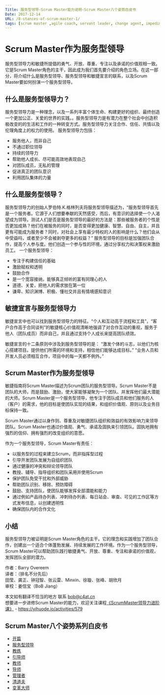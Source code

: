 ```yaml
---
Title: 服务型领导-Scrum Master能力说明-Scrum Master八个姿势白皮书
Date: 2017-12-14
URL: /8-stances-of-scrum-master-1/
tags: [scrum master ,agile coach, servant leader, change agent, impediment remover]
---
```


# Scrum Master作为服务型领导
服务型领导力和敏捷所提倡的勇气、开放、尊重、专注以及承诺的价值观相一致。它是Scrum Master角色的主干，因此成为我们首先要介绍的角色立场。在这一部分，将介绍什么是服务型领导、服务型领导和敏捷宣言的联系，以及Scrum Master要如何扮演一个服务型领导。

## 什么是服务型领导力？
服务型领导力是一种理念，以及一系列丰富个体生命、构建更好的组织、最终创造一个更加公正、关爱的世界的实践。。服务型领导力是有潜力在整个社会中创造积极改变的的生活和工作的一种转变方式。服务型领导力关注合作、信任、共情以及伦理角度上的权力的使用。
服务型领导力包括：
- 服务他人，而非自己
- 不通过职位领导
- 持续的领导力
- 帮助他人成长、尽可能高效地表现自己
- 对团队成员，无私的管理
- 促进真正的团队意识
- 利用团队集体的力量

## 什么是服务型领导？
服务型领导力的创始人罗伯特.K.格林列夫将服务型领导描述为，“服务型领导首先是一个服务者。它源于人们想要奉献的天然感受，而后，有意识的选择使一个人渴望成为领导。测试人们是否是服务型领导的最好的方法是：那些被服务者的个性是否更加成熟？他们在被服务的同时，是否变得更加健康、智慧、自由、自主，并且更有可能成为服务者？同时，对社会上享有最少特权的人的影响是什么？他们会从中受益吗，或者至少不会被剥夺更多的权益？”
服务型领导的目标是加强团队合作，提高个人参与度。他们创造一个参与性的环境，通过分享权力和决策权来激励员工。
一个服务型领导：
- 专注于构建信任的基础
- 激励赋权和透明
- 鼓励合作
- 是一个宽容接纳，能够真正倾听的富有同理心的人
- 道德、关爱，把他人的需求放在第一位
- 谦卑、知识渊博、积极、懂社交并且有情境感知意识

## 敏捷宣言与服务型领导力
敏捷宣言中也可以找到服务型领导力的特征。“个人和互动高于流程和工具”，“客户合作高于合同谈判”的敏捷核心价值观清晰地强调了对合作互动的重视，服务于他人（团队成员）而非自己，并且通过支持个人成长来提高团队绩效。

敏捷宣言的十二条原则中涉及到服务型领导的是：
“激发个体的斗志，以他们为核心搭建项目。提供他们所需的环境和支持，相信他们能够达成目标。”
“业务人员和开发人员必须相互合作，项目中的每一天都不例外。”

## Scrum Master作为服务型领导
敏捷指南将Scrum Master描述为Scrum团队的服务型领导。Scrum Master不是团队的大师，而是鼓励、激励，使大家能够凝聚为一个团队、并发挥他们最大潜能的大师。Scrum Master是一个服务型领导，他专注于团队成员和他们服务的人（客户）的需求，他的目标是使团队实现的结果，和组织价值观、原则以及业务目标保持一致。

Scrum Master通过以身作则、尊重及对敏捷团队组织和效益的有效影响力来领导团队。Scrum Master也通过价值观、勇气、承诺及固执来引领团队。固执地拥有强烈的信仰、拥有强烈的改变组织的意愿。

作为一个服务型领导，Scrum Master有责任：
- 以服务型的过程来建立Scrum，而非指挥型过程
- 引导开发团队发展为自组织团队
- 通过健康的冲突和辩论领导团队
- 教授、辅导、指导组织和团队采用并使用Scrum
- 保护团队免受干扰和外部威胁
- 帮助团队识别、移除、预防障碍
- 鼓励、支持团队，使团队能够发挥全部潜能和能力
- 通过例如产品待办列表、冲刺待办列表、每日站会、审查、可见的工作区等方式发布信息，以创建透明性
- 确保团队内的合作文化

## 小结
服务型领导力被证明是Scrum Master角色的主干。它的理念和实践增加了团队合作，创建出一个适合个体蓬勃发展、持续发展的工作环境。作为一个服务型领导，Scrum Master可以帮助团队践行敏捷勇气、开放、尊重、专注和承诺的价值观，发挥团队全部的潜力。

作者：Barry Overeem  
译者：（排名不分先后）      
田莹、龚正、钟冠智、张云雷、Minxin、徐璇、张峰、胡欣月  
审校：姜信宝（BoB Jiang）  

本文如有翻译不恰当的地方
联系 bob@c4at.cn   
想要进一步进修Scrum Master的能力，欢迎关注课程[《ScrumMaster领导力进阶课》](https://yihuode.io/activities/579) - https://yihuode.io/activities/579

## Scrum Master八个姿势系列白皮书
- [开篇](/8-stances-of-scrum-master/)
- [服务型领导](/8-stances-of-scrum-master-1/)
- [教练](/8-stances-of-scrum-master-2/)
- [引导师](/8-stances-of-scrum-master-3/)
- [教师](/8-stances-of-scrum-master-4/)
- [导师](/8-stances-of-scrum-master-5/)
- [管理者](/8-stances-of-scrum-master-6/)
- [清道夫](/8-stances-of-scrum-master-7/)
- [变革大师](/8-stances-of-scrum-master-8/)